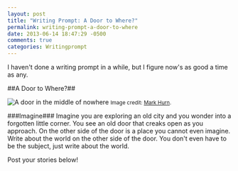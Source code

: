 ```yaml
---
layout: post
title: "Writing Prompt: A Door to Where?"
permalink: writing-prompt-a-door-to-where
date: 2013-06-14 18:47:29 -0500
comments: true
categories: Writingprompt
---
```

I haven't done a writing prompt in a while, but I figure now's as good a time as any.

##A Door to Where?##

<meta property="og:image" content="http://s0.geograph.org.uk/geophotos/01/18/78/1187879_f3fd659e.jpg"/>
<img Title="A door in the middle of nowhere" src="http://s0.geograph.org.uk/geophotos/01/18/78/1187879_f3fd659e.jpg" class="img-responsive text-center" style="margin:auto;">
<small> Image credit: <a href="http://www.geograph.org.uk/profile/12682" target="_blank">Mark Hurn</a>.</small>

<!--more-->
###Imagine###
Imagine you are exploring an old city and you wonder into a forgotten little corner. You see an old door that creaks open as you approach. On the other side of the door is a place you cannot even imagine. Write about the world on the other side of the door. You don't even have to be the subject, just write about the world.

Post your stories below!
